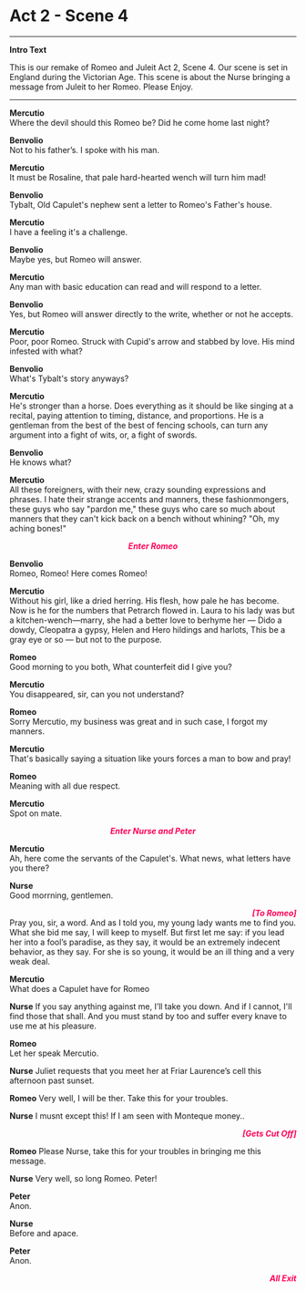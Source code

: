 # Act 2 - Scene 4

***
**Intro Text**

This is our remake of Romeo and Juleit Act 2, Scene 4. Our scene is set in England during the Victorian Age. This scene is about the Nurse bringing a message from Juleit to her Romeo. Please Enjoy.
***

**Mercutio**  
Where the devil should this Romeo be? Did he come home last night?

**Benvolio**  
Not to his father’s. I spoke with his man.

**Mercutio**  
It must be Rosaline, that pale hard-hearted wench will turn him mad!

**Benvolio**  
Tybalt, Old Capulet's nephew sent a letter to Romeo's Father's house.

**Mercutio**  
I have a feeling it's a challenge.

**Benvolio**  
Maybe yes, but Romeo will answer.

**Mercutio**  
Any man with basic education can read and will respond to a letter.

**Benvolio**  
Yes, but Romeo will answer directly to the write, whether or not he accepts.

**Mercutio**  
Poor, poor Romeo. Struck with Cupid's arrow and stabbed by love. His mind infested with what?

**Benvolio**  
What's Tybalt's story anyways?

**Mercutio**  
He's stronger than a horse. Does everything as it should be like singing at a recital, paying attention to timing, distance, and proportions. He is a gentleman from the best of the best of fencing schools, can turn any argument into a fight of wits, or, a fight of swords.

**Benvolio**  
He knows what?

**Mercutio**  
All these foreigners, with their new, crazy sounding expressions and phrases. I hate their strange accents and manners, these fashionmongers, these guys who say "pardon me," these guys who care so much about manners that they can't kick back on a bench without whining? "Oh, my aching bones!"

<center><b><i><span style="color: #FF0056">Enter Romeo</span></i></b></center>

**Benvolio**  
Romeo, Romeo! Here comes Romeo!

**Mercutio**  
Without his girl, like a dried herring. His flesh, how pale he has become. Now is he for the numbers that Petrarch flowed in. Laura to his lady was but a kitchen-wench—marry, she had a better love to berhyme her — Dido a dowdy, Cleopatra a gypsy, Helen and Hero hildings and harlots, This be a gray eye or so — but not to the purpose.

**Romeo**  
Good morning to you both, What counterfeit did I give you?

**Mercutio**  
You disappeared, sir, can you not understand?

**Romeo**  
Sorry Mercutio, my business was great and in such case, I forgot my manners.

**Mercutio**  
That's basically saying a situation like yours forces a man to bow and pray!

**Romeo**  
Meaning with all due respect.

**Mercutio**  
Spot on mate.

<center><b><i><span style="color: #FF0056">Enter Nurse and Peter</span></i></b></center>

**Mercutio**  
Ah, here come the servants of the Capulet's. What news, what letters have you there?

**Nurse**  
Good morrning, gentlemen.
<div style="text-align: right; color: #FF0056"><b><i>[To Romeo]</i></b></div>
Pray you, sir, a word. And as I told you, my young lady wants me to find you. What she bid me say, I will keep to myself. But first let me say: if you lead her into a fool’s paradise, as they say, it would be an extremely indecent behavior, as they say. For she is so young, it would be an ill thing and a very weak deal.


**Mercutio**  
What does a Capulet have for Romeo

**Nurse**
If you say anything against me, I’ll take you down. And if I cannot, I'll find those that shall. And you must stand by too and suffer every knave to use me at his pleasure.

**Romeo**  
Let her speak Mercutio.

**Nurse**
Juliet requests that you meet her at Friar Laurence’s cell this afternoon past sunset.

**Romeo**
Very well, I will be ther. Take this for your troubles.

**Nurse**
I musnt except this! If I am seen with Monteque money..
<div style="text-align: right; color: #FF0056"><b><i>[Gets Cut Off]</i></b></div>

**Romeo**
Please Nurse, take this for your troubles in bringing me this message.

**Nurse**
Very well, so long Romeo. Peter!

**Peter**  
Anon.

**Nurse**  
Before and apace.

**Peter**  
Anon.  

<div style="text-align: right; color: #FF0056"><b><i>All Exit</i></b></div>
